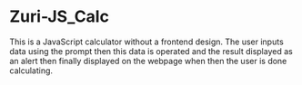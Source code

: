# Zuri-JS_Calc
This is a JavaScript calculator without a frontend design. The user inputs data using the prompt then this data is operated and the result displayed as an alert then finally displayed on the webpage when then the user is done calculating.
